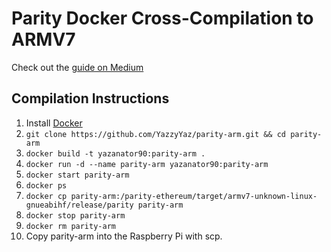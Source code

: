 # Parity Docker Cross-Compilation to ARMV7

Check out the [guide on Medium](https://medium.com/ethereum-classic/ethereum-classic-on-raspberry-pi-a3be200cdca0)

## Compilation Instructions
1. Install [Docker](https://docs.docker.com/install/)
2. `git clone https://github.com/YazzyYaz/parity-arm.git && cd parity-arm`
3. `docker build -t yazanator90:parity-arm .`
4. `docker run -d --name parity-arm yazanator90:parity-arm`
5. `docker start parity-arm`
6. `docker ps`
7. `docker cp parity-arm:/parity-ethereum/target/armv7-unknown-linux-gnueabihf/release/parity parity-arm`
8. `docker stop parity-arm`
9. `docker rm parity-arm`
10. Copy parity-arm into the Raspberry Pi with scp.
